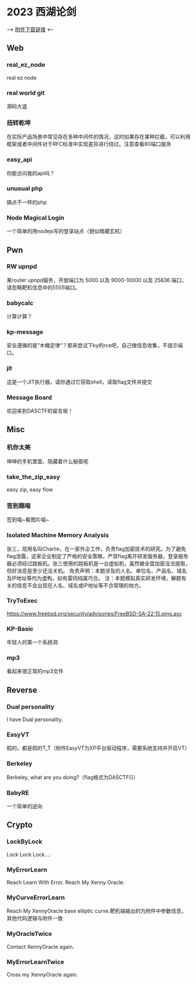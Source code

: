 # 2023 西湖论剑

--> [附件下载链接](https://github.com/Randark-JMT/CTF_Archive/releases/tag/2023-xhlj) <--

## Web

### real_ez_node

real ez node 

### real world git

源码大盗

### 扭转乾坤

在实际产品场景中常见存在多种中间件的情况，这时如果存在某种拦截，可以利用框架或者中间件对于RFC标准中实现差异进行绕过。注意查看80端口服务

### easy_api

你能访问我的api吗？ 

### unusual php

搞点不一样的php

### Node Magical Login

一个简单的用nodejs写的登录站点（貌似暗藏玄机）

## Pwn

### RW upnpd

某router upnpd服务，开放端口为 5000 以及 9000-10000 以及 25836 端口，请忽略靶机信息中的5555端口。

### babycalc

计算计算？

### kp-message

安全遵循的是”木桶定律“？那来尝试下ky的rce吧，自己做信息收集，不提示端口。

### jit

这是一个JIT执行器，请你通过它获取shell，读取flag文件并提交

### Message Board

欢迎来到DASCTF的留言板！

## Misc

### 机你太美

坤坤的手机里面，隐藏着什么秘密呢 

### take_the_zip_easy

easy zip, easy flow

### 签到题喵

签到喵~看图片喵~

### Isolated Machine Memory Analysis

张三，现用名叫Charlie，在一家外企工作，负责flag加密技术的研究。为了避免flag泄露，这家企业制定了严格的安全策略，严禁flag离开研发服务器，登录服务器必须经过跳板机。张三使用的跳板机是一台虚拟机，虽然被全盘加密没法提取，但好消息是至少还没关机。 免责声明：本题涉及的人名、单位名、产品名、域名及IP地址等均为虚构，如有雷同纯属巧合。  注：本题模拟真实研发环境，解题有关的信息不会出现在人名、域名或IP地址等不合常理的地方。

### TryToExec

https://www.freebsd.org/security/advisories/FreeBSD-SA-22:15.ping.asc

### KP-Basic

年轻人的第一个系统洞

### mp3

看起来很正常的mp3文件

## Reverse

### Dual personality

I have Dual personality.

### EasyVT

假的，都是假的T_T（附件EasyVT为XP平台驱动程序，需要系统支持并开启VT）

### Berkeley

Berkeley, what are you doing?（flag格式为DASCTF{}）

### BabyRE

一个简单的逆向

## Crypto

### LockByLock

Lock Lock Lock....

### MyErrorLearn

Reach Learn With Error. Reach My Xenny Oracle.

### MyCurveErrorLearn

Reach My XennyOracle base elliptic curve.靶机端输出的为附件中参数信息，其他代码逻辑与附件一致

### MyOracleTwice

Contact XennyOracle again.

### MyErrorLearnTwice

Cross my XennyOracle again.